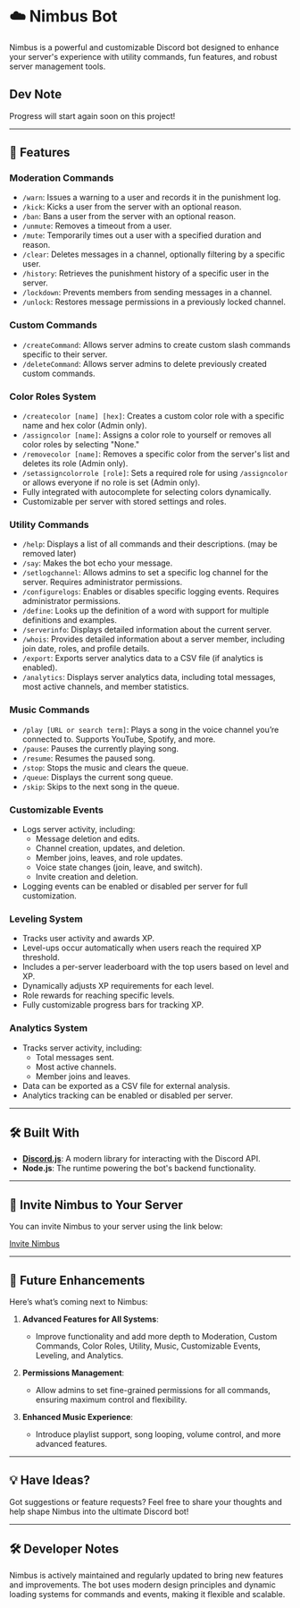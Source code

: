 # ☁️ Nimbus Bot

Nimbus is a powerful and customizable Discord bot designed to enhance your server's experience with utility commands, fun features, and robust server management tools.

## Dev Note

Progress will start again soon on this project!

---

## 🌟 Features

### **Moderation Commands**
- `/warn`: Issues a warning to a user and records it in the punishment log.
- `/kick`: Kicks a user from the server with an optional reason.
- `/ban`: Bans a user from the server with an optional reason.
- `/unmute`: Removes a timeout from a user.
- `/mute`: Temporarily times out a user with a specified duration and reason.
- `/clear`: Deletes messages in a channel, optionally filtering by a specific user.
- `/history`: Retrieves the punishment history of a specific user in the server.
- `/lockdown`: Prevents members from sending messages in a channel.
- `/unlock`: Restores message permissions in a previously locked channel.

### **Custom Commands**
- `/createCommand`: Allows server admins to create custom slash commands specific to their server.
- `/deleteCommand`: Allows server admins to delete previously created custom commands.

### **Color Roles System**
- `/createcolor [name] [hex]`: Creates a custom color role with a specific name and hex color (Admin only).
- `/assigncolor [name]`: Assigns a color role to yourself or removes all color roles by selecting "None."
- `/removecolor [name]`: Removes a specific color from the server's list and deletes its role (Admin only).
- `/setassigncolorrole [role]`: Sets a required role for using `/assigncolor` or allows everyone if no role is set (Admin only).
- Fully integrated with autocomplete for selecting colors dynamically.
- Customizable per server with stored settings and roles.

### **Utility Commands**
- `/help`: Displays a list of all commands and their descriptions. (may be removed later)
- `/say`: Makes the bot echo your message.
- `/setlogchannel`: Allows admins to set a specific log channel for the server. Requires administrator permissions.
- `/configurelogs`: Enables or disables specific logging events. Requires administrator permissions.
- `/define`: Looks up the definition of a word with support for multiple definitions and examples.
- `/serverinfo`: Displays detailed information about the current server.
- `/whois`: Provides detailed information about a server member, including join date, roles, and profile details.
- `/export`: Exports server analytics data to a CSV file (if analytics is enabled).
- `/analytics`: Displays server analytics data, including total messages, most active channels, and member statistics.

### **Music Commands**
- `/play [URL or search term]`: Plays a song in the voice channel you’re connected to. Supports YouTube, Spotify, and more.
- `/pause`: Pauses the currently playing song.
- `/resume`: Resumes the paused song.
- `/stop`: Stops the music and clears the queue.
- `/queue`: Displays the current song queue.
- `/skip`: Skips to the next song in the queue.

### **Customizable Events**
- Logs server activity, including:
  - Message deletion and edits.
  - Channel creation, updates, and deletion.
  - Member joins, leaves, and role updates.
  - Voice state changes (join, leave, and switch).
  - Invite creation and deletion.
- Logging events can be enabled or disabled per server for full customization.

### **Leveling System**
- Tracks user activity and awards XP.
- Level-ups occur automatically when users reach the required XP threshold.
- Includes a per-server leaderboard with the top users based on level and XP.
- Dynamically adjusts XP requirements for each level.
- Role rewards for reaching specific levels.
- Fully customizable progress bars for tracking XP.

### **Analytics System**
- Tracks server activity, including:
  - Total messages sent.
  - Most active channels.
  - Member joins and leaves.
- Data can be exported as a CSV file for external analysis.
- Analytics tracking can be enabled or disabled per server.

---

## 🛠️ Built With

- **[Discord.js](https://discord.js.org/)**: A modern library for interacting with the Discord API.
- **Node.js**: The runtime powering the bot's backend functionality.

---

## 🤝 Invite Nimbus to Your Server

You can invite Nimbus to your server using the link below:

[Invite Nimbus](https://discord.com/oauth2/authorize?client_id=1316495186343231611&permissions=8&integration_type=0&scope=applications.commands+bot)

---

## 🚀 Future Enhancements

Here’s what’s coming next to Nimbus:

1. **Advanced Features for All Systems**:
   - Improve functionality and add more depth to Moderation, Custom Commands, Color Roles, Utility, Music, Customizable Events, Leveling, and Analytics.

2. **Permissions Management**:
   - Allow admins to set fine-grained permissions for all commands, ensuring maximum control and flexibility.

3. **Enhanced Music Experience**:
   - Introduce playlist support, song looping, volume control, and more advanced features.

---

## 💡 Have Ideas?

Got suggestions or feature requests? Feel free to share your thoughts and help shape Nimbus into the ultimate Discord bot!

---

## 🛠️ Developer Notes

Nimbus is actively maintained and regularly updated to bring new features and improvements. The bot uses modern design principles and dynamic loading systems for commands and events, making it flexible and scalable.
